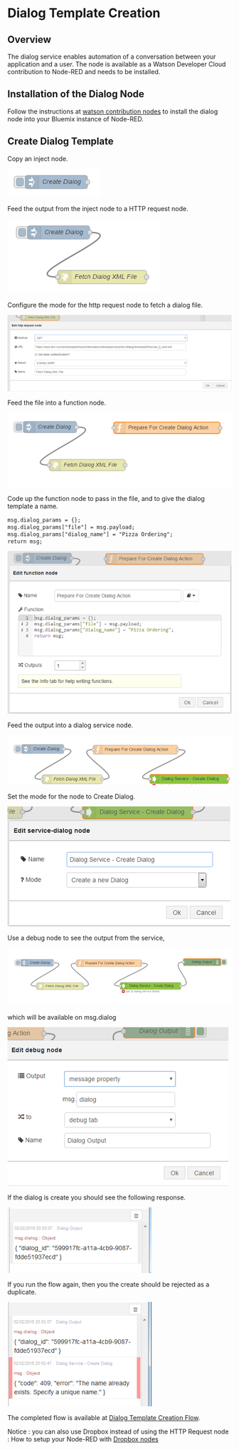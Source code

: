 # Dialog Template Creation

## Overview
The dialog service enables automation of a conversation between your application and a user. The node is available
as a Watson Developer Cloud contribution to Node-RED and needs to be installed. 

## Installation of the Dialog Node
Follow the instructions at [watson contribution nodes](/watson_contribution_nodes/README.md) 
to install the dialog node into your Bluemix instance of Node-RED. 

## Create Dialog Template

Copy an inject node.

![Start trigger for dialog template create](images/dialog_template_create_input.png)

Feed the output from the inject node to a HTTP request node.  

![HTTP fetch of dialog template file](images/dialog_template_create_http_file_fetch.png)

Configure the mode for the http request node to fetch a dialog file.

![HTTP file fetch](images/dialog_template_file_fetch.png)

Feed the file into a function node.

![Prepare params for dialog creation](images/create_dialog_service_params.png)

Code up the function node to pass in the file, and to give the dialog template a name.

```
msg.dialog_params = {};
msg.dialog_params["file"] = msg.payload;
msg.dialog_params["dialog_name"] = "Pizza Ordering";
return msg;
``` 

![Dialog Service Param settings](images/create_dialog_param_settings.png)

Feed the output into a dialog service node.

![Dialog Service Node](images/create_dialog_dialog_node.png)

Set the mode for the node to Create Dialog.

![Dialog Service Create Mode](images/create_dialog_dialog_node_configuration.png)


Use a debug node to see the output from the service,

![Dialog service response debug](images/create_dialog_reponse.png)

which will be available on msg.dialog 

![Dialog service response message](images/create_dialog_reponse_msg.png)

If the dialog is create you should see the following response.

![Dialog created dialog id](images/dialog_create_dialigid.png)

If you run the flow again, then you the create should be rejected as a duplicate.

![Dialog duplicate name](images/dialog_create_duplicate.png)

The completed flow is available at [Dialog Template Creation Flow](dialog_template_creation_flow.json).

<n>Notice</b> : you can also use Dropbox instead of using the HTTP Request node : How to setup your Node-RED with [Dropbox nodes](https://github.com/watson-developer-cloud/node-red-labs/tree/master/utilities/dropbox_setup)
